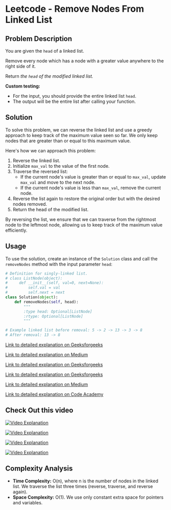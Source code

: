 # Leetcode - Remove Nodes From Linked List

## Problem Description

You are given the `head` of a linked list.

Remove every node which has a node with a greater value anywhere to the right side of it.

Return *the `head` of the modified linked list.*

**Custom testing:**

- For the input, you should provide the entire linked list `head`.
- The output will be the entire list after calling your function.

## Solution

To solve this problem, we can reverse the linked list and use a greedy approach to keep track of the maximum value seen so far. We only keep nodes that are greater than or equal to this maximum value.

Here's how we can approach this problem:

1. Reverse the linked list.
2. Initialize `max_val` to the value of the first node.
3. Traverse the reversed list:
   - If the current node's value is greater than or equal to `max_val`, update `max_val` and move to the next node.
   - If the current node's value is less than `max_val`, remove the current node.
4. Reverse the list again to restore the original order but with the desired nodes removed.
5. Return the head of the modified list.

By reversing the list, we ensure that we can traverse from the rightmost node to the leftmost node, allowing us to keep track of the maximum value efficiently.

## Usage

To use the solution, create an instance of the `Solution` class and call the `removeNodes` method with the input parameter `head`:

```python
# Definition for singly-linked list.
# class ListNode(object):
#     def __init__(self, val=0, next=None):
#         self.val = val
#         self.next = next
class Solution(object):
    def removeNodes(self, head):
        """
        :type head: Optional[ListNode]
        :rtype: Optional[ListNode]
        """
```

```python
# Example linked list before removal: 5 -> 2 -> 13 -> 3 -> 8
# After removal: 13 -> 8
```

[Link to detailed explanation on Geeksforgeeks](https://www.geeksforgeeks.org/remove-first-node-of-the-linked-list/)

[Link to detailed explanation on Medium](https://medium.com/nerd-for-tech/leetcode-remove-nodes-from-linked-list-f5f824c5896e)

[Link to detailed explanation on Geeksforgeeks](https://www.geeksforgeeks.org/remove-last-node-of-the-linked-list/)

[Link to detailed explanation on Geeksforgeeks](https://www.geeksforgeeks.org/deletion-in-linked-list/)

[Link to detailed explanation on Medium](https://medium.com/@Neelesh-Janga/q-203-leetcode-removing-nodes-with-a-specific-value-from-a-linked-list-ec848c5a6997)

[Link to detailed explanation on Code Academy](https://www.codecademy.com/article/doubly-linked-list-conceptual)

## Check Out this video

[![Video Explanation](https://img.youtube.com/vi/nfVoWfBNBHU/mqdefault.jpg)](https://youtu.be/nfVoWfBNBHU)


[![Video Explanation](https://img.youtube.com/vi/YAn_wn2YLQ8/mqdefault.jpg)](https://youtu.be/YAn_wn2YLQ8)


[![Video Explanation](https://img.youtube.com/vi/IGqowY9tjpw/mqdefault.jpg)](https://youtu.be/IGqowY9tjpw)


[![Video Explanation](https://img.youtube.com/vi/y783sRTezDg/mqdefault.jpg)](https://youtu.be/y783sRTezDg)


## Complexity Analysis

- **Time Complexity:** O(n), where n is the number of nodes in the linked list. We traverse the list three times (reverse, traverse, and reverse again).
- **Space Complexity:** O(1). We use only constant extra space for pointers and variables.
